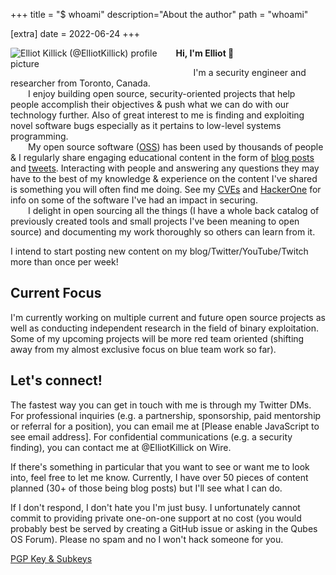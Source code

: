 +++
title = "$ whoami"
description="About the author"
path = "whoami"

[extra]
date = 2022-06-24
+++

<div style="float: left; width: 50%; margin-right: 2.5%">
  <img style="border-radius: 1.5%" alt="Elliot Killick (@ElliotKillick) profile picture" title="Me IRL" src="/avatar-full.jpg">
</div>

<strong style="white-space: pre-wrap">Hi, I'm Elliot  👋</strong>

&ensp;&ensp;&ensp;&ensp;I'm a security engineer and researcher from Toronto, Canada.<br />
&ensp;&ensp;&ensp;&ensp;I enjoy building open source, security-oriented projects that help people accomplish their objectives & push what we can do with our technology further. Also of great interest to me is finding and exploiting novel software bugs especially as it pertains to low-level systems programming.<br />
&ensp;&ensp;&ensp;&ensp;My open source software ([OSS](https://github.com/ElliotKillick)) has been used by thousands of people & I regularly share engaging educational content in the form of [blog posts](/) and [tweets](https://twitter.com/ElliotKillick). Interacting with people and answering any questions they may have to the best of my knowledge & experience on the content I've shared is something you will often find me doing. See my [CVEs](/cves) and [HackerOne](https://hackerone.com/ElliotKillick) for info on some of the software I've had an impact in securing.<br />
&ensp;&ensp;&ensp;&ensp;I delight in open sourcing all the things (I have a whole back catalog of previously created tools and small projects I've been meaning to open source) and documenting my work thoroughly so others can learn from it.<br />

I intend to start posting new content on my blog/Twitter/YouTube/Twitch more than once per week!

## Current Focus

I'm currently working on multiple current and future open source projects as well as conducting independent research in the field of binary exploitation. Some of my upcoming projects will be more red team oriented (shifting away from my almost exclusive focus on blue team work so far).

## Let's connect!

<!-- *** WARNING: Advanced anti-spam technology *** -->
<style>
  .secret span { display: none; }
  .no-i { font-style: normal; }
</style>
<script defer src="/assets/js/anti-spam.js"></script>

<!-- Hopefully having the word "at" before and a "." after my email address confuses the spam bots too -->
The fastest way you can get in touch with me is through my Twitter DMs. For professional inquiries (e.g. a partnership, sponsorship, paid mentorship or referral for a position), you can email me at <span class="top-secret"></span><noscript>[Please enable JavaScript to see email address]</noscript>. For confidential communications (e.g. a security finding), you can contact me at @ElliotKillick on Wire.

If there's something in particular that you want to see or want me to look into, feel free to let me know. Currently, I have over 50 pieces of content planned (30+ of those being blog posts) but I'll see what I can do.

If I don't respond, I don't hate you I'm just busy. I unfortunately cannot commit to providing private one-on-one support at no cost (you would probably best be served by creating a GitHub issue or asking in the Qubes OS Forum). Please no spam and no I won't hack someone for you.

[PGP Key & Subkeys](/pgp)

